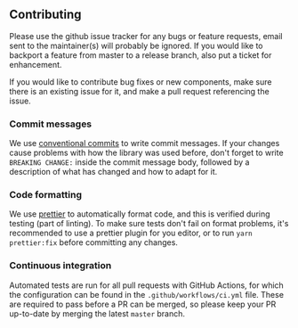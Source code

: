 ## Contributing

Please use the github issue tracker for any bugs or feature requests,
email sent to the maintainer(s) will probably be ignored.
If you would like to backport a feature from master to a release
branch, also put a ticket for enhancement.

If you would like to contribute bug fixes or new components,
make sure there is an existing issue for it, and make a pull
request referencing the issue.

### Commit messages

We use [conventional commits](https://www.conventionalcommits.org) to write commit messages.
If your changes cause problems with how the library was used before,
don't forget to write `BREAKING CHANGE:` inside the commit message body,
followed by a description of what has changed and how to adapt for it.

### Code formatting

We use [prettier](https://prettier.io/) to automatically format code, and this is verified
during testing (part of linting).
To make sure tests don't fail on format problems, it's recommended to use a prettier plugin
for you editor, or to run `yarn prettier:fix` before committing any changes.

### Continuous integration

Automated tests are run for all pull requests with GitHub Actions, for which
the configuration can be found in the `.github/workflows/ci.yml` file. These
are required to pass before a PR can be merged, so please keep your PR
up-to-date by merging the latest `master` branch.
